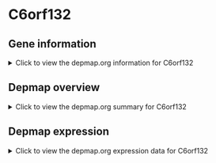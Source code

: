 <h1>C6orf132</h1>

<h2>Gene information</h2>
<details>
  <summary>Click to view the depmap.org information for C6orf132</summary>
  <iframe src="https://depmap.org/portal/gene/C6orf132?tab=about" style="border:none;width:100%;height:800px"></iframe>
</details>

<h2>Depmap overview</h2>
<details>
  <summary>Click to view the depmap.org summary for C6orf132</summary>
  <iframe src="https://depmap.org/portal/gene/C6orf132?tab=overview" style="border:none;width:100%;height:800px"></iframe>
</details>

<h2>Depmap expression</h2>
<details>
  <summary>Click to view the depmap.org expression data for C6orf132</summary>
  <iframe src="https://depmap.org/portal/gene/C6orf132?tab=characterization" style="border:none;width:100%;height:800px"></iframe>
</details>


<!--
<h2>Reactome Pathway diagram</h2>
<details>
  <summary>Click to view Reactome pathway for C6orf132</summary>
  PNAME
</details>
-->


